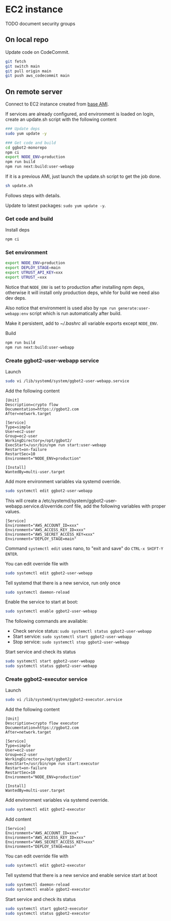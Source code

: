# EC2 instance

TODO document security groups

## On local repo

Update code on CodeCommit.

```sh
git fetch
git switch main
git pull origin main
git push aws_codecommit main
```

## On remote server

Connect to EC2 instance created from [base AMI](./ec2-base-ami.md).

If services are already configured, and environment is loaded on login,
create an update.sh script with the following content

```sh
### Update deps
sudo yum update -y

### Get code and build
cd ggbot2-monorepo
npm ci
export NODE_ENV=production
npm run build
npm run next:build:user-webapp
```

If it is a previous AMI, just launch the update.sh script to get the job done.

```sh
sh update.sh
```

Follows steps with details.

Update to latest packages: `sudo yum update -y`.

### Get code and build

Install deps

```sh
npm ci
```

### Set environment

```sh
export NODE_ENV=production
export DEPLOY_STAGE=main
export UTRUST_API_KEY=xxx
export UTRUST_=xxx
```

Notice that `NODE_ENV` is set to production after installing npm deps, otherwise
it will install only production deps, while for build we need also dev deps.

Also notice that environment is used also by `npm run generate:user-webapp:env`
script which is run automatically after build.

Make it persistent, add to *~/.bashrc* all variable exports except `NODE_ENV`.

Build

```sh
npm run build
npm run next:build:user-webapp
```

### Create ggbot2-user-webapp service


Launch

```sh
sudo vi /lib/systemd/system/ggbot2-user-webapp.service
```

Add the following content

```
[Unit]
Description=crypto flow
Documentation=https://ggbot2.com
After=network.target

[Service]
Type=simple
User=ec2-user
Group=ec2-user
WorkingDirectory=/opt/ggbot2/
ExecStart=/usr/bin/npm run start:user-webapp
Restart=on-failure
RestartSec=10
Environment="NODE_ENV=production"

[Install]
WantedBy=multi-user.target
```

Add more environment variables via systemd override.

```sh
sudo systemctl edit ggbot2-user-webapp
```

This will create a /etc/systemd/system/ggbot2-user-webapp.service.d/override.conf file, add the following variables with proper values.

```
[Service]
Environment="AWS_ACCOUNT_ID=xxx"
Environment="AWS_ACCESS_KEY_ID=xxx"
Environment="AWS_SECRET_ACCESS_KEY=xxx"
Environment="DEPLOY_STAGE=main"
```

Command `systemctl edit` uses nano, to "exit and save" do `CTRL-x SHIFT-Y ENTER`.

You can edit override file with

```sh
sudo systemctl edit ggbot2-user-webapp
```

Tell systemd that there is a new service, run only once

```sh
sudo systemctl daemon-reload
```

Enable the service to start at boot:

```sh
sudo systemctl enable ggbot2-user-webapp
```

The following commands are available:

- Check service status: `sudo systemctl status ggbot2-user-webapp`
- Start service: `sudo systemctl start ggbot2-user-webapp`
- Stop service: `sudo systemctl stop ggbot2-user-webapp`


Start service and check its status

```sh
sudo systemctl start ggbot2-user-webapp
sudo systemctl status ggbot2-user-webapp
```

### Create ggbot2-executor service


Launch

```sh
sudo vi /lib/systemd/system/ggbot2-executor.service
```

Add the following content

```
[Unit]
Description=crypto flow executor
Documentation=https://ggbot2.com
After=network.target

[Service]
Type=simple
User=ec2-user
Group=ec2-user
WorkingDirectory=/opt/ggbot2/
ExecStart=/usr/bin/npm run start:executor
Restart=on-failure
RestartSec=10
Environment="NODE_ENV=production"

[Install]
WantedBy=multi-user.target
```

Add environment variables via systemd override.

```sh
sudo systemctl edit ggbot2-executor
```

Add content

```
[Service]
Environment="AWS_ACCOUNT_ID=xxx"
Environment="AWS_ACCESS_KEY_ID=xxx"
Environment="AWS_SECRET_ACCESS_KEY=xxx"
Environment="DEPLOY_STAGE=main"
```

You can edit override file with

```sh
sudo systemctl edit ggbot2-executor
```

Tell systemd that there is a new service and enable service start at boot

```sh
sudo systemctl daemon-reload
sudo systemctl enable ggbot2-executor
```

Start service and check its status

```sh
sudo systemctl start ggbot2-executor
sudo systemctl status ggbot2-executor
```
